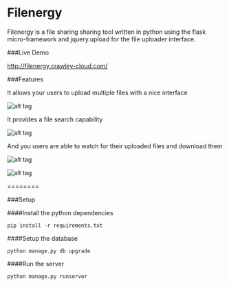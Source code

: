 Filenergy
=========

Filenergy is a file sharing sharing tool written in python using the flask micro-framework and jquery.upload for the file uploader interface.

###Live Demo

http://filenergy.crawley-cloud.com/

###Features

It allows your users to upload multiple files with a nice interface

![alt tag](https://raw.github.com/jmg/filenergy/master/screenshots/upload.png)

It provides a file search capability

![alt tag](https://raw.github.com/jmg/filenergy/master/screenshots/search.png)

And you users are able to watch for their uploaded files and download them

![alt tag](https://raw.github.com/jmg/filenergy/master/screenshots/myfiles.png)

![alt tag](https://raw.github.com/jmg/filenergy/master/screenshots/download.png)

========

###Setup

####Install the python dependencies

```
pip install -r requirements.txt
```

####Setup the database

```
python manage.py db upgrade
```

####Run the server

```
python manage.py runserver
```
